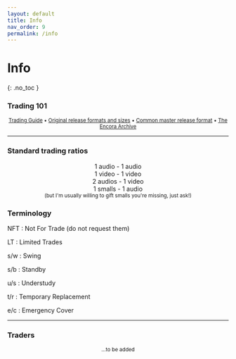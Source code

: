 ```yaml
---
layout: default
title: Info
nav_order: 9
permalink: /info
---
```


# Info
{: .no_toc }

### Trading 101

<center><small><a href="https://sassyguide.weebly.com">Trading Guide</a> • <a href="https://master-releases.carrd.co">Original release formats and sizes</a> • <a href="https://docs.google.com/document/d/1VGVfTxjyPAbHXa_0Bxi396V-sGPJTFoeNGSmZGqC9aw/edit?usp=sharing">Common master release format</a> • <a href="https://encora.zagon.pe/index.html">The Encora Archive</a></small></center>

---

### Standard trading ratios

<center>1 audio - 1 audio</center>
<center>1 video - 1 video</center>
<center>2 audios - 1 video</center>
<center>1 smalls - 1 audio</center>
<center><small>(but I'm usually willing to gift smalls you're missing, just ask!)</small></center>

### Terminology

NFT
: Not For Trade (do not request them)

LT
: Limited Trades

s/w
: Swing

s/b
: Standby

u/s
: Understudy

t/r
: Temporary Replacement

e/c
: Emergency Cover

---

### Traders

<p align="center"><small>...to be added</small></p>
